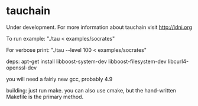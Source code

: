 # tauchain

Under development. For more information about tauchain visit http://idni.org

To run example: "./tau < examples/socrates"

For verbose print: "./tau --level 100 < examples/socrates"

deps:
apt-get install libboost-system-dev libboost-filesystem-dev libcurl4-openssl-dev

you will need a fairly new gcc, probably 4.9

building: just run make. you can also use cmake, but the hand-written Makefile is the primary method.